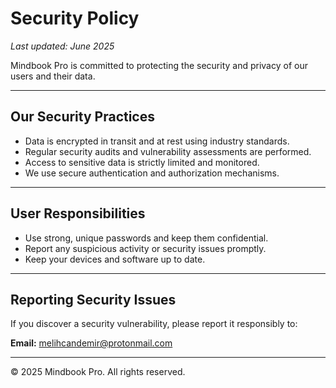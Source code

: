 # Security Policy

_Last updated: June 2025_

Mindbook Pro is committed to protecting the security and privacy of our users and their data.

---

## Our Security Practices

- Data is encrypted in transit and at rest using industry standards.
- Regular security audits and vulnerability assessments are performed.
- Access to sensitive data is strictly limited and monitored.
- We use secure authentication and authorization mechanisms.

---

## User Responsibilities

- Use strong, unique passwords and keep them confidential.
- Report any suspicious activity or security issues promptly.
- Keep your devices and software up to date.

---

## Reporting Security Issues

If you discover a security vulnerability, please report it responsibly to:

**Email:** melihcandemir@protonmail.com

---

© 2025 Mindbook Pro. All rights reserved.
